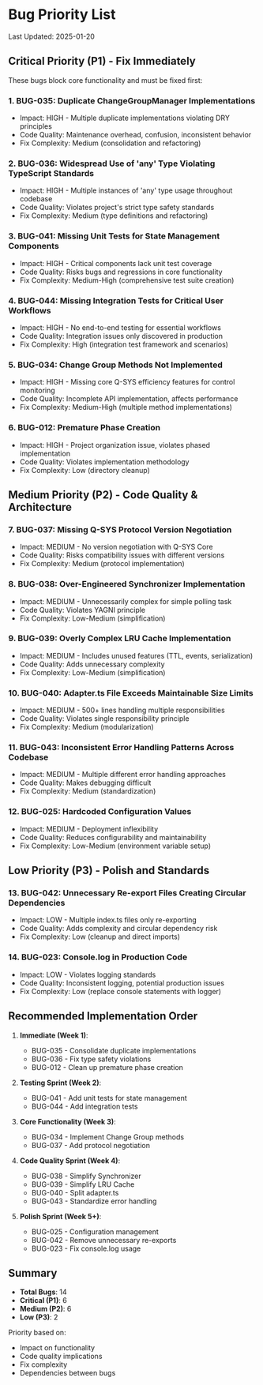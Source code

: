 # Bug Priority List

Last Updated: 2025-01-20

## Critical Priority (P1) - Fix Immediately

These bugs block core functionality and must be fixed first:

### 1. BUG-035: Duplicate ChangeGroupManager Implementations
- Impact: HIGH - Multiple duplicate implementations violating DRY principles
- Code Quality: Maintenance overhead, confusion, inconsistent behavior
- Fix Complexity: Medium (consolidation and refactoring)

### 2. BUG-036: Widespread Use of 'any' Type Violating TypeScript Standards
- Impact: HIGH - Multiple instances of 'any' type usage throughout codebase
- Code Quality: Violates project's strict type safety standards
- Fix Complexity: Medium (type definitions and refactoring)

### 3. BUG-041: Missing Unit Tests for State Management Components
- Impact: HIGH - Critical components lack unit test coverage
- Code Quality: Risks bugs and regressions in core functionality
- Fix Complexity: Medium-High (comprehensive test suite creation)

### 4. BUG-044: Missing Integration Tests for Critical User Workflows
- Impact: HIGH - No end-to-end testing for essential workflows
- Code Quality: Integration issues only discovered in production
- Fix Complexity: High (integration test framework and scenarios)

### 5. BUG-034: Change Group Methods Not Implemented
- Impact: HIGH - Missing core Q-SYS efficiency features for control monitoring
- Code Quality: Incomplete API implementation, affects performance
- Fix Complexity: Medium-High (multiple method implementations)

### 6. BUG-012: Premature Phase Creation
- Impact: HIGH - Project organization issue, violates phased implementation
- Code Quality: Violates implementation methodology
- Fix Complexity: Low (directory cleanup)

## Medium Priority (P2) - Code Quality & Architecture

### 7. BUG-037: Missing Q-SYS Protocol Version Negotiation
- Impact: MEDIUM - No version negotiation with Q-SYS Core
- Code Quality: Risks compatibility issues with different versions
- Fix Complexity: Medium (protocol implementation)

### 8. BUG-038: Over-Engineered Synchronizer Implementation
- Impact: MEDIUM - Unnecessarily complex for simple polling task
- Code Quality: Violates YAGNI principle
- Fix Complexity: Low-Medium (simplification)

### 9. BUG-039: Overly Complex LRU Cache Implementation
- Impact: MEDIUM - Includes unused features (TTL, events, serialization)
- Code Quality: Adds unnecessary complexity
- Fix Complexity: Low-Medium (simplification)

### 10. BUG-040: Adapter.ts File Exceeds Maintainable Size Limits
- Impact: MEDIUM - 500+ lines handling multiple responsibilities
- Code Quality: Violates single responsibility principle
- Fix Complexity: Medium (modularization)

### 11. BUG-043: Inconsistent Error Handling Patterns Across Codebase
- Impact: MEDIUM - Multiple different error handling approaches
- Code Quality: Makes debugging difficult
- Fix Complexity: Medium (standardization)

### 12. BUG-025: Hardcoded Configuration Values
- Impact: MEDIUM - Deployment inflexibility
- Code Quality: Reduces configurability and maintainability
- Fix Complexity: Low-Medium (environment variable setup)

## Low Priority (P3) - Polish and Standards

### 13. BUG-042: Unnecessary Re-export Files Creating Circular Dependencies
- Impact: LOW - Multiple index.ts files only re-exporting
- Code Quality: Adds complexity and circular dependency risk
- Fix Complexity: Low (cleanup and direct imports)

### 14. BUG-023: Console.log in Production Code
- Impact: LOW - Violates logging standards
- Code Quality: Inconsistent logging, potential production issues
- Fix Complexity: Low (replace console statements with logger)

## Recommended Implementation Order

1. **Immediate (Week 1)**:
   - BUG-035 - Consolidate duplicate implementations
   - BUG-036 - Fix type safety violations
   - BUG-012 - Clean up premature phase creation
   
2. **Testing Sprint (Week 2)**:
   - BUG-041 - Add unit tests for state management
   - BUG-044 - Add integration tests
   
3. **Core Functionality (Week 3)**:
   - BUG-034 - Implement Change Group methods
   - BUG-037 - Add protocol negotiation
   
4. **Code Quality Sprint (Week 4)**:
   - BUG-038 - Simplify Synchronizer
   - BUG-039 - Simplify LRU Cache
   - BUG-040 - Split adapter.ts
   - BUG-043 - Standardize error handling
   
5. **Polish Sprint (Week 5+)**:
   - BUG-025 - Configuration management
   - BUG-042 - Remove unnecessary re-exports
   - BUG-023 - Fix console.log usage

## Summary

- **Total Bugs**: 14
- **Critical (P1)**: 6
- **Medium (P2)**: 6
- **Low (P3)**: 2

Priority based on:
- Impact on functionality
- Code quality implications
- Fix complexity
- Dependencies between bugs